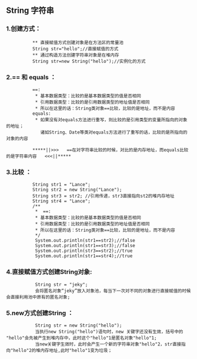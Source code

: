 

## String 字符串

### 1.创建方式：
              ** 直接赋值方式创建对象是在方法区的常量池
              String str="hello";//直接赋值的方式
              ** 通过构造方法创建字符串对象是在堆内存
              String str=new String("hello");//实例化的方式

### 2.== 和 equals ：
              ==:
               * 基本数据类型：比较的是基本数据类型的值是否相同
               * 引用数据类型：比较的是引用数据类型的地址值是否相同
               * 所以在这里的话：String类对象==比较，比较的是地址，而不是内容
              equals:
               * 如果没有对equals方法进行重写，则比较的是引用类型的变量所指向的对象的地址；
                 诸如String、Date等类对equals方法进行了重写的话，比较的是所指向的对象的内容
                 
              *****||>>>   ==在对字符串比较的时候，对比的是内存地址，而equals比较的是字符串内容   <<<||*****

### 3.比较 ：
              String str1 = "Lance";
              String str2 = new String("Lance");
              String str3 = str2; //引用传递，str3直接指向st2的堆内存地址
              String str4 = "Lance";
              /**
               *  ==:
               * 基本数据类型：比较的是基本数据类型的值是否相同
               * 引用数据类型：比较的是引用数据类型的地址值是否相同
               * 所以在这里的话：String类对象==比较，比较的是地址，而不是内容
               */
               System.out.println(str1==str2);//false
               System.out.println(str1==str3);//false
               System.out.println(str3==str2);//true
               System.out.println(str1==str4);//true

### 4.直接赋值方式创建String对象:
               String str = "jeky";
               会将匿名对象“jeky”放入对象池，每当下一次对不同的对象进行直接赋值的时候会直接利用池中原有的匿名对象;

### 5.new方式创建String ：
               String str = new String("hello");
               当执行new String("hello")语句时，new 关键字还没有生效，括号中的 "hello"会先被产生到堆内存中，此时这个"hello"1是匿名对象"hello"1;
               当new关键字生效时，此时会产生一个新的字符串对象"hello"2，str直接指向"hello"2的堆内存地址,此时"hello"1变为垃圾；
               

            
